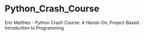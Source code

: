 # Python_Crash_Course
Eric Matthes - Python Crash Course: A Hands-On, Project-Based Introduction to Programming
